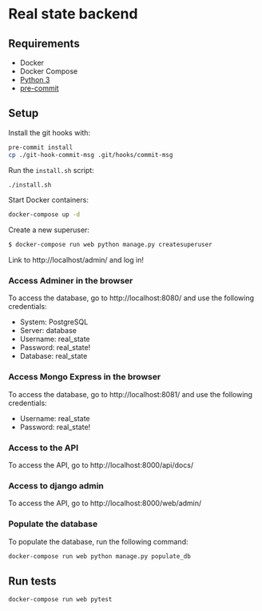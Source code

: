 # Real state backend

## Requirements

 * Docker
 * Docker Compose
 * [Python 3](https://www.python.org/)
 * [pre-commit](https://pre-commit.com/)

## Setup

Install the git hooks with:

```bash
pre-commit install
cp ./git-hook-commit-msg .git/hooks/commit-msg
```

Run the `install.sh` script:

```bash
./install.sh
```

Start Docker containers:

```bash
docker-compose up -d
```

Create a new superuser:

```bash
$ docker-compose run web python manage.py createsuperuser
```

Link to http://localhost/admin/ and log in!



### Access Adminer in the browser

To access the database, go to http://localhost:8080/ and use the following credentials:

 * System: PostgreSQL
 * Server: database
 * Username: real_state
 * Password: real_state!
 * Database: real_state


### Access Mongo Express in the browser

To access the database, go to http://localhost:8081/ and use the following credentials:

 * Username: real_state
 * Password: real_state!


### Access to the API

To access the API, go to http://localhost:8000/api/docs/


### Access to django admin

To access the API, go to http://localhost:8000/web/admin/


### Populate the database

To populate the database, run the following command:

```bash
docker-compose run web python manage.py populate_db
```

## Run tests

```bash
docker-compose run web pytest
```
